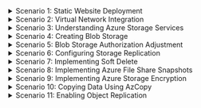 <details>
<summary>Scenario 1: Static Website Deployment</summary>

#### Task 1: Updating Static Website Storage Accounts
1. Navigate to Azure Portal:
2. Open the Azure Portal and log in with the appropriate credentials.
3. In the Azure Portal, go to the "Storage accounts" section.
4. Select the "uks_storage_general" storage account.
5. In the storage account settings, find the "Static website" section.
6. Enable the static website feature.
7. Set the "Index document name" to "index.html" and "Error document path" to "error.html."
8. Open the GitHub repository at the specified location: az-104-training/Info/Static Website for each 3 Region.
9. Upload the "index.html" and "error.html" files to the storage account from the GitHub repository.
10.	Repeat the process for the storage accounts in the North Europe and West Europe regions, ensuring region-specific details in the HTML files.
11.	Access the static website URL provided in the storage account settings.
12.	Confirm that the website displays the region-specific content.

</details>

<details>
<summary>Scenario 2: Virtual Network Integration</summary>

#### Task 1: Integrating Storage Accounts with Virtual Networks/Subnets
1.	Open the Azure Portal and log in with the appropriate credentials.
2.	In the Azure Portal, go to the "Storage accounts" section.
3.	Select the "uks_storage_general" storage account.
4.	Inside the storage account, find the "Settings" section in the left sidebar.
5.	Under "Settings," select "Firewall and virtual networks."
6.	In the "Firewall and virtual networks" section, set the "Allow access from" option to "Selected networks."
7.	Add the Virtual Network and Subnet configurations for the UK South region.
8.	Ensure that these settings are applied only to the UK South region's storage account.
9.	Save the changes and wait for the settings to take effect.

Configure Static Website Storage Account:
1.	Navigate to the "Static Website" section in the storage account settings.
2.	Ensure that the configurations allow the display of the Static Website index.html file.
3.	Confirm that the storage accounts in each region are accessible only by the specified Virtual Networks and Subnets.
4. Test the Static Website Storage Account to ensure it can display the Static Website index.html file.

</details>

<details>
<summary>Scenario 3: Understanding Azure Storage Services</summary>

#### Task 1: Creating Table Storage
1.	Open the Azure Portal and log in with the appropriate credentials.
2.	In the Azure Portal, go to the "Storage accounts" section.
3.	Select the "uks_storage_general," "neu_storage_general," and "weu_storage_general" storage accounts.
4.  For each storage account, find the "Table" sections in the settings.
5.	Add a table called 'Ordering' in the "storagegeneral" storage accounts.


#### Task 2: Creating Queue Storage
1.	Open the Azure Portal and log in with the appropriate credentials.
2.	In the Azure Portal, go to the "Storage accounts" section.
3.	Select the "uks_storage_general," "neu_storage_general," and "weu_storage_general" storage accounts.
4.  For each storage account, find the "Queue" sections in the settings.
5.	Add a queue called 'Alerts' in the "monitorig" storage accounts.


#### Task 3: Lock down the Storage Accounts in Tasks 1 & 2 to be accessible by resources in their respective Regions. 
1.	In the "Access control (IAM)" section, ensure that the access permissions are set to allow only resources within their respective regions.

</details>

<details>
<summary>Scenario 4: Creating Blob Storage</summary>

#### Task 1: Creating Blob Storage
1.	In the Azure Portal, go to the "Storage accounts" section.
2.	Select the "uksstoragedepts," storage accounts.
3.	Inside each storage account, navigate to the "Blob Containers" section.
4.	Create a blob container for each department (e.g., 'HR,' 'Finance,' 'IT').
5.  Repeat steps 3 and 4 for the "neustoragedepts" and "weustoragedepts" storage accounts

#### Task 2: Lock Blob Storage Down
1.	In the "Access control (IAM)" section, set access permissions to allow only users in the respective departments.
2.	Utilize Azure AD groups if necessary for better management.

</details>

<details>
<summary>Scenario 5: Blob Storage Authorization Adjustment</summary>

#### Task 1: Authorization Adjustment using Azure Storage Explorer
1.	Download and install Azure Storage Explorer.
2.  Open Azure Portal and sign in as normal
3.	Connect to the "uks_storage_general" storage accounts.
4.  Navigate to the Blob Storage accounts and click on IAM
5.	Adjust permissions to restrict access to specific Azure AD identities or groups 
6.  Sign into Azure Storage Explorer using an account that does not have appropriate permissions and try to access the Blob Container. You should be denied.
7.  Sign into Azure Storage Explorer using an account that DOES have appropriate permissions. You should have access to the Blob Container.
*** Note - you MAY need to adjust the Network Settings to whitelist your IP address ***

</details>

<details>
<summary>Scenario 6: Configuring Storage Replication</summary>

#### Task 1: Evaluate Currect Replication Settings for Storage Accounts
1.	In the Azure Portal, go to the "Storage accounts" section.
2.	Select the "uks_storage_general," "neu_storage_general," and "weu_storage_general" storage accounts.
3.	In each storage account, navigate to the "Replication" section.
4.	Click on Replication to see the available types (e.g., LRS, GRS, ZRS, GA-ZRS).
5.	Opt for ZRS (Zone-Redundant Storage) for redundancy within a region and across multiple availability zones.

</details>

<details>
<summary>Scenario 7: Implementing Soft Delete</summary>

#### Task 1: Investigate the current data protection measures for Azure Storage Blobs 
1.	In the Azure Portal, go to the "Storage accounts" section.
2.	Select the "uks_storage_general," "uksstoragedepts," and "uksstoragemgmt" storage accounts.
3.	In each storage account, find the "Blob Containers" section.
4.	Enable Soft Delete for the Blob Containers to enhance data recovery.

</details>

<details>
<summary>Scenario 8: Implementing Azure File Share Snapshots</summary>

#### Task 1: Check if File Share snapshots are enabled
1.	In the Azure Portal, go to the "Storage accounts" section.
2.	Select the "uks_storage_general" and "uksstoragemgmt" storage accounts.
3.	In each storage account, navigate to the "File shares" section.
4.	Click on the File Share, and click on 'Snapshots'.
5.  Click on 'Add snapshot' to create a snapshot.

*** Note - this is a manual process. You can automate this by enabling Azure Backup in the File Share, configure the retention range and create a new (Or use an existing) Recovery Services Vault, and click on 'enable backup'.

</details>

<details>
<summary>Scenario 9: Implementing Azure Storage Encryption</summary>

#### Task 1: Implementing Azure Storage Encryption
1.	In the Azure Portal, go to the "Storage accounts" section.
2.	Select the "uks_storage_general," "neu_storage_general," and "weu_storage_general" storage accounts.
3.	In each storage account, click on Encryption.
4.	By default, Encryption is enabled by default. However you can select either Microsoft-Managed Keys (MMK) or Customer-Managed Keys (CMK).
5.	If you select CMK, you will need to host the CMK in a Key Vault, create an Access Policy for the Storage Account, and specify that account in the CMK Selection screen.

</details>

<details>
<summary>Scenario 10: Copying Data Using AzCopy</summary>

#### Task 1: Generate Data
1. Create or find 5 Images on your local computer to show 'Shipping'. 
2. Navigate to Entra ID, click on Users, and click on 'Download Users' to create a CSV with users.

#### Task 2: Upload Data
1.	Open the Azure Portal and navigate to the "uksstoragegeneral" and "uksstoragemgmt" storage accounts.
2.	Upload the 'Shipping' images to the "uksstoragegeneral" blob container and the User List to the "uksstoragemgmt" blob container.

#### Task 3: Copy it to another Storage Account/Region
1. Open CMD or Powershell locally on your desktop (Running as an Administrator), and run the following command:
azcopy copy 'https://uksstoragegeneral.blob.core.windows.net/mycontainer' 'https://neustoragegeneral.blob.core.windows.net/mycontainer' --recursive (Replace the 'mycontainer' with the name of your Blob Container).

Once the Container has been copied to North Europe, run the following command:
azcopy copy 'https://uksstoragemgmt.blob.core.windows.net/mycontainer' 'https://neustoragemgmt.blob.core.windows.net/mycontainer' --recursive (Replace the 'mycontainer' with the name of your Blob Container).

</details>

<details>
<summary>Scenario 11: Enabling Object Replication</summary>

#### Task 1: Setting up Object Replication.
1. In uksstoragegeneral, click on 'Object Replication' and click on 'Create Replication Rules'.
2. For Destination Account, click on weustoragegeneral.
3. For Source Container, select the Blob Containers used in Scenario 10.
4. For Destination Container, select a container in weustoragegeneral (You may need to create a similiar container for simplicity).
5. Add in any additional Source Containers and map them to Destination Containers in weustoragegeneral.
6. Confirm the rules are correct, and click 'Save and apply'.
6. Repeat this for ukstoragemgmt so it is replicated to weustoragemgmt.
</details>